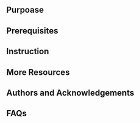 
## Purpoase


## Prerequisites



## Instruction

## More Resources

## Authors and Acknowledgements


## FAQs
